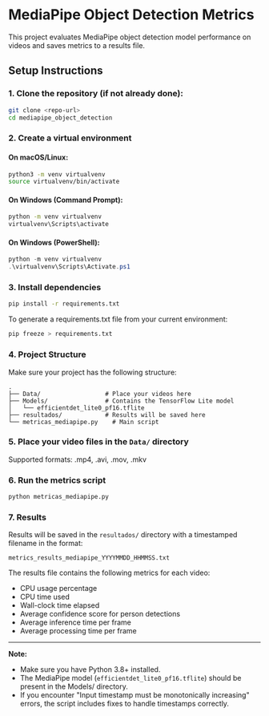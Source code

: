 # MediaPipe Object Detection Metrics

This project evaluates MediaPipe object detection model performance on videos and saves metrics to a results file.

## Setup Instructions

### 1. Clone the repository (if not already done):
```bash
git clone <repo-url>
cd mediapipe_object_detection
```

### 2. Create a virtual environment
#### On **macOS/Linux**:
```bash
python3 -m venv virtualvenv
source virtualvenv/bin/activate
```

#### On **Windows** (Command Prompt):
```bat
python -m venv virtualvenv
virtualvenv\Scripts\activate
```

#### On **Windows** (PowerShell):
```powershell
python -m venv virtualvenv
.\virtualvenv\Scripts\Activate.ps1
```

### 3. Install dependencies
```bash
pip install -r requirements.txt
```

To generate a requirements.txt file from your current environment:
```bash
pip freeze > requirements.txt
```

### 4. Project Structure
Make sure your project has the following structure:
```
.
├── Data/                  # Place your videos here
├── Models/                # Contains the TensorFlow Lite model
│   └── efficientdet_lite0_pf16.tflite
├── resultados/            # Results will be saved here
└── metricas_mediapipe.py    # Main script
```

### 5. Place your video files in the `Data/` directory
Supported formats: .mp4, .avi, .mov, .mkv

### 6. Run the metrics script
```bash
python metricas_mediapipe.py
```

### 7. Results
Results will be saved in the `resultados/` directory with a timestamped filename in the format:
```
metrics_results_mediapipe_YYYYMMDD_HHMMSS.txt
```

The results file contains the following metrics for each video:
- CPU usage percentage
- CPU time used
- Wall-clock time elapsed
- Average confidence score for person detections
- Average inference time per frame
- Average processing time per frame

---

**Note:**
- Make sure you have Python 3.8+ installed.
- The MediaPipe model (`efficientdet_lite0_pf16.tflite`) should be present in the Models/ directory.
- If you encounter "Input timestamp must be monotonically increasing" errors, the script includes fixes to handle timestamps correctly.
